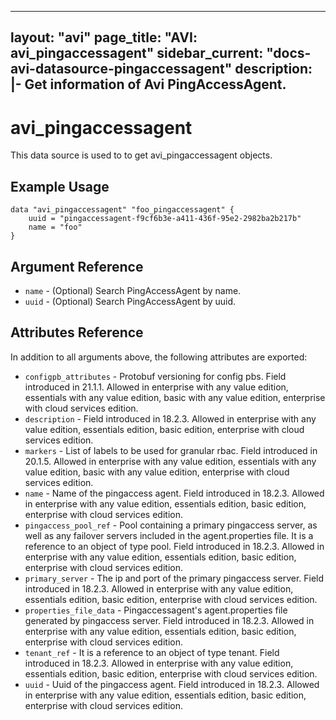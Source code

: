 <!--
    Copyright 2021 VMware, Inc.
    SPDX-License-Identifier: Mozilla Public License 2.0
-->
---
layout: "avi"
page_title: "AVI: avi_pingaccessagent"
sidebar_current: "docs-avi-datasource-pingaccessagent"
description: |-
  Get information of Avi PingAccessAgent.
---

# avi_pingaccessagent

This data source is used to to get avi_pingaccessagent objects.

## Example Usage

```hcl
data "avi_pingaccessagent" "foo_pingaccessagent" {
    uuid = "pingaccessagent-f9cf6b3e-a411-436f-95e2-2982ba2b217b"
    name = "foo"
}
```

## Argument Reference

* `name` - (Optional) Search PingAccessAgent by name.
* `uuid` - (Optional) Search PingAccessAgent by uuid.

## Attributes Reference

In addition to all arguments above, the following attributes are exported:

* `configpb_attributes` - Protobuf versioning for config pbs. Field introduced in 21.1.1. Allowed in enterprise with any value edition, essentials with any value edition, basic with any value edition, enterprise with cloud services edition.
* `description` - Field introduced in 18.2.3. Allowed in enterprise with any value edition, essentials edition, basic edition, enterprise with cloud services edition.
* `markers` - List of labels to be used for granular rbac. Field introduced in 20.1.5. Allowed in enterprise with any value edition, essentials with any value edition, basic with any value edition, enterprise with cloud services edition.
* `name` - Name of the pingaccess agent. Field introduced in 18.2.3. Allowed in enterprise with any value edition, essentials edition, basic edition, enterprise with cloud services edition.
* `pingaccess_pool_ref` - Pool containing a primary pingaccess server, as well as any failover servers included in the agent.properties file. It is a reference to an object of type pool. Field introduced in 18.2.3. Allowed in enterprise with any value edition, essentials edition, basic edition, enterprise with cloud services edition.
* `primary_server` - The ip and port of the primary pingaccess server. Field introduced in 18.2.3. Allowed in enterprise with any value edition, essentials edition, basic edition, enterprise with cloud services edition.
* `properties_file_data` - Pingaccessagent's agent.properties file generated by pingaccess server. Field introduced in 18.2.3. Allowed in enterprise with any value edition, essentials edition, basic edition, enterprise with cloud services edition.
* `tenant_ref` - It is a reference to an object of type tenant. Field introduced in 18.2.3. Allowed in enterprise with any value edition, essentials edition, basic edition, enterprise with cloud services edition.
* `uuid` - Uuid of the pingaccess agent. Field introduced in 18.2.3. Allowed in enterprise with any value edition, essentials edition, basic edition, enterprise with cloud services edition.

